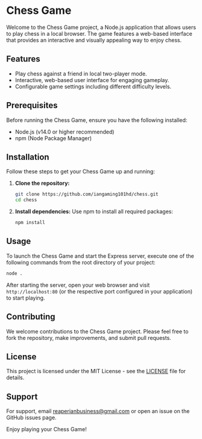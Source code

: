 # Chess Game

Welcome to the Chess Game project, a Node.js application that allows users to play chess in a local browser. The game features a web-based interface that provides an interactive and visually appealing way to enjoy chess.

## Features

- Play chess against a friend in local two-player mode.
- Interactive, web-based user interface for engaging gameplay.
- Configurable game settings including different difficulty levels.

## Prerequisites

Before running the Chess Game, ensure you have the following installed:
- Node.js (v14.0 or higher recommended)
- npm (Node Package Manager)

## Installation

Follow these steps to get your Chess Game up and running:

1. **Clone the repository:**
   ```bash
   git clone https://github.com/iangaming101hd/chess.git
   cd chess
   ```
2. **Install dependencies:**
    Use npm to install all required packages:
    ```bash
    npm install
    ```

## Usage

To launch the Chess Game and start the Express server, execute one of the following commands from the root directory of your project:
   ```bash
   node .
   ```
After starting the server, open your web browser and visit `http://localhost:80` (or the respective port configured in your application) to start playing.

## Contributing

We welcome contributions to the Chess Game project. Please feel free to fork the repository, make improvements, and submit pull requests.

## License

This project is licensed under the MIT License - see the [LICENSE](LICENSE) file for details.

## Support

For support, email reaperianbusiness@gmail.com or open an issue on the GitHub issues page.

Enjoy playing your Chess Game!